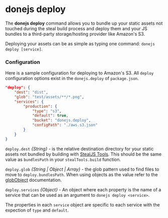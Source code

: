 donejs deploy
============
The **donejs deploy** command allows you to bundle up your static assets not
touched during the steal build process and deploy them and your JS bundles to a
third-party storage/hosting provider like Amazon's S3.

Deploying your assets can be as simple as typing one command: `donejs deploy [service]`.

### Configuration
Here is a sample configuration for deploying to Amazon's S3. All `deploy` configuration options exist in the `donejs.deploy` of `package.json`.

```json
"deploy": {
	"dest": "dist",
	"glob": "test/assets/**/*.png",
	"services": {
		"production": {
			"type": "s3",
			"default": true,
			"bucket": "donejs.deploy",
			"configPath": "./aws.s3.json"
    	}
	}
}
```

`deploy.dest` *{String}* - is the relative destination directory for your static assets not bundled by building with [StealJS Tools](http://stealjs.com/docs/steal-tools.html).  This should be the same value as `bundlesPath` in your `stealTools.build` function.

`deploy.glob` *{String | Object | Array}* - the glob pattern used to find files to move to `deploy.bundlesPath`. When using objects as the value refer to the [globObject](http://documentjs.com/docs/documentjs.find.globObject.html) documentation.

`deploy.services` *{Object}* - An object where each property is the name of a service that can be used as an argument to `donejs deploy <service>`.

The properties in each `service` object are specific to each service with the expection of `type` and `default`.
